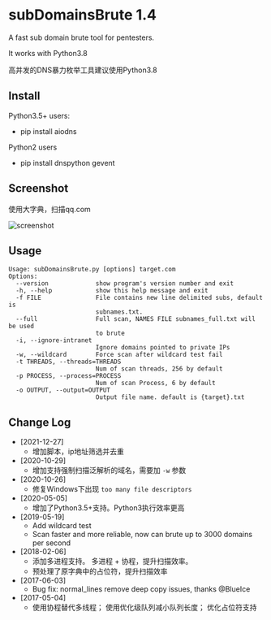 # subDomainsBrute 1.4 #

A fast sub domain brute tool for pentesters.

It works with Python3.8

高并发的DNS暴力枚举工具建议使用Python3.8


## Install ##
Python3.5+ users:

* pip install aiodns

Python2 users 

* pip install dnspython gevent

## Screenshot ##

使用大字典，扫描qq.com

![screenshot](screenshot.png)

## Usage ##

	Usage: subDomainsBrute.py [options] target.com
	Options:
	  --version             show program's version number and exit
	  -h, --help            show this help message and exit
	  -f FILE               File contains new line delimited subs, default is
	                        subnames.txt.
	  --full                Full scan, NAMES FILE subnames_full.txt will be used
	                        to brute
	  -i, --ignore-intranet
	                        Ignore domains pointed to private IPs
	  -w, --wildcard        Force scan after wildcard test fail
	  -t THREADS, --threads=THREADS
	                        Num of scan threads, 256 by default
	  -p PROCESS, --process=PROCESS
	                        Num of scan Process, 6 by default
	  -o OUTPUT, --output=OUTPUT
	                        Output file name. default is {target}.txt

## Change Log 
* [2021-12-27]
  * 增加脚本，ip地址筛选并去重
* [2020-10-29]
  * 增加支持强制扫描泛解析的域名，需要加 `-w` 参数
* [2020-10-26]
  * 修复Windows下出现 `too many file descriptors`
* [2020-05-05]
  * 增加了Python3.5+支持。Python3执行效率更高
* [2019-05-19] 
  * Add wildcard test
  * Scan faster and more reliable, now can brute up to 3000 domains per second
* [2018-02-06] 
  * 添加多进程支持。 多进程 + 协程，提升扫描效率。 
  * 预处理了原字典中的占位符，提升扫描效率
* [2017-06-03] 
  * Bug fix: normal_lines remove deep copy issues, thanks @BlueIce
* [2017-05-04] 
  * 使用协程替代多线程； 使用优化级队列减小队列长度； 优化占位符支持


